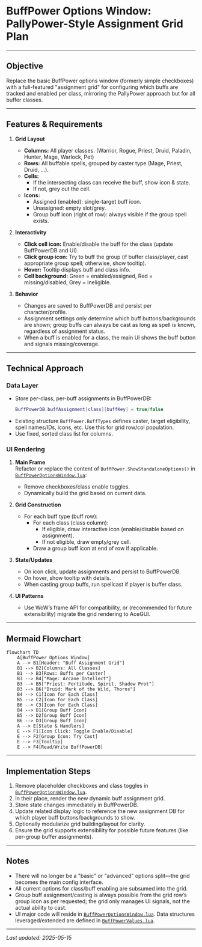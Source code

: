 # BuffPower Options Window: PallyPower-Style Assignment Grid Plan

---

## Objective

Replace the basic BuffPower options window (formerly simple checkboxes) with a full-featured "assignment grid" for configuring which buffs are tracked and enabled per class, mirroring the PallyPower approach but for all buffer classes.

---

## Features & Requirements

1. **Grid Layout**
    - **Columns:** All player classes. (Warrior, Rogue, Priest, Druid, Paladin, Hunter, Mage, Warlock, Pet)
    - **Rows:** All buffable spells, grouped by caster type (Mage, Priest, Druid, ...).
    - **Cells:** 
        - If the intersecting class can receive the buff, show icon & state.
        - If not, grey out the cell.
    - **Icons:** 
        - Assigned (enabled): single-target buff icon.
        - Unassigned: empty slot/grey.
        - Group buff icon (right of row): always visible if the group spell exists.

2. **Interactivity**
    - **Click cell icon:** Enable/disable the buff for the class (update BuffPowerDB and UI).
    - **Click group icon:** Try to buff the group (if buffer class/player, cast appropriate group spell; otherwise, show tooltip).
    - **Hover:** Tooltip displays buff and class info.
    - **Cell background:** Green = enabled/assigned, Red = missing/disabled, Grey = ineligible.

3. **Behavior**
    - Changes are saved to BuffPowerDB and persist per character/profile.
    - Assignment settings only determine which buff buttons/backgrounds are shown; group buffs can always be cast as long as spell is known, regardless of assignment status.
    - When a buff is enabled for a class, the main UI shows the buff button and signals missing/coverage.

---

## Technical Approach

### Data Layer

- Store per-class, per-buff assignments in BuffPowerDB:
    ```lua
    BuffPowerDB.buffAssignment[class][buffKey] = true/false
    ```
- Existing structure `BuffPower.BuffTypes` defines caster, target eligibility, spell names/IDs, icons, etc. Use this for grid row/col population.
- Use fixed, sorted class list for columns.

### UI Rendering

1. **Main Frame**  
   Refactor or replace the content of `BuffPower.ShowStandaloneOptions()` in [`BuffPowerOptionsWindow.lua`](../BuffPowerOptionsWindow.lua):
   - Remove checkboxes/class enable toggles.
   - Dynamically build the grid based on current data.

2. **Grid Construction**
    - For each buff type (buff row):
        - For each class (class column):
            - If eligible, draw interactive icon (enable/disable based on assignment).
            - If not eligible, draw empty/grey cell.
        - Draw a group buff icon at end of row if applicable.

3. **State/Updates**
    - On icon click, update assignments and persist to BuffPowerDB.
    - On hover, show tooltip with details.
    - When casting group buffs, run spellcast if player is buffer class.

4. **UI Patterns**
    - Use WoW’s frame API for compatibility, or (recommended for future extensibility) migrate the grid rendering to AceGUI.

---

## Mermaid Flowchart

```mermaid
flowchart TD
    A[BuffPower Options Window]
    A --> B1[Header: "Buff Assignment Grid"]
    B1 --> B2[Columns: All Classes]
    B1 --> B3[Rows: Buffs per Caster]
    B3 --> B4["Mage: Arcane Intellect"]
    B3 --> B5["Priest: Fortitude, Spirit, Shadow Prot"]
    B3 --> B6["Druid: Mark of the Wild, Thorns"]
    B4 --> C1[Icon for Each Class]
    B5 --> C2[Icon for Each Class]
    B6 --> C3[Icon for Each Class]
    B4 --> D1[Group Buff Icon]
    B5 --> D2[Group Buff Icon]
    B6 --> D3[Group Buff Icon]
    A --> E[State & Handlers]
    E --> F1[Icon Click: Toggle Enable/Disable]
    E --> F2[Group Icon: Try Cast]
    E --> F3[Tooltip]
    E --> F4[Read/Write BuffPowerDB]
```

---

## Implementation Steps

1. Remove placeholder checkboxes and class toggles in [`BuffPowerOptionsWindow.lua`](../BuffPowerOptionsWindow.lua).
2. In their place, render the new dynamic buff assignment grid.
3. Store state changes immediately in BuffPowerDB.
4. Update related display logic to reference the new assignment DB for which player buff buttons/backgrounds to show.
5. Optionally modularize grid building/layout for clarity.
6. Ensure the grid supports extensibility for possible future features (like per-group buffer assignments).

---

## Notes

- There will no longer be a "basic" or "advanced" options split—the grid becomes the main config interface.
- All current options for class/buff enabling are subsumed into the grid.
- Group buff assignment/casting is always possible from the grid row’s group icon as per requested; the grid only manages UI signals, not the actual ability to cast.
- UI major code will reside in [`BuffPowerOptionsWindow.lua`](../BuffPowerOptionsWindow.lua). Data structures leveraged/extended are defined in [`BuffPowerValues.lua`](../BuffPowerValues.lua).

---

_Last updated: 2025-05-15_